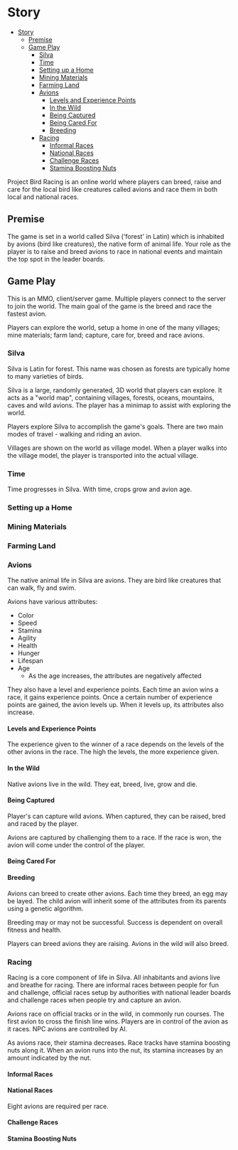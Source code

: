 # Story

- [Story](#story)
  - [Premise](#premise)
  - [Game Play](#game-play)
    - [Silva](#silva)
    - [Time](#time)
    - [Setting up a Home](#setting-up-a-home)
    - [Mining Materials](#mining-materials)
    - [Farming Land](#farming-land)
    - [Avions](#avions)
      - [Levels and Experience Points](#levels-and-experience-points)
      - [In the Wild](#in-the-wild)
      - [Being Captured](#being-captured)
      - [Being Cared For](#being-cared-for)
      - [Breeding](#breeding)
    - [Racing](#racing)
      - [Informal Races](#informal-races)
      - [National Races](#national-races)
      - [Challenge Races](#challenge-races)
      - [Stamina Boosting Nuts](#stamina-boosting-nuts)

Project Bird Racing is an online world where players can breed, raise and care for the local bird like creatures called avions and race them in both local and national races.

## Premise

The game is set in a world called Silva ('forest' in Latin) which is inhabited by avions (bird like creatures), the native form of animal life. Your role as the player is to raise and breed avions to race in national events and maintain the top spot in the leader boards.

## Game Play

This is an MMO, client/server game. Multiple players connect to the server to join the world. The main goal of the game is the breed and race the fastest avion.

Players can explore the world, setup a home in one of the many villages; mine materials; farm land; capture, care for, breed and race avions.

### Silva

Silva is Latin for forest. This name was chosen as forests are typically home to many varieties of birds.

Silva is a large, randomly generated, 3D world that players can explore. It acts as a "world map", containing villages, forests, oceans, mountains, caves and wild avions. The player has a minimap to assist with exploring the world.

Players explore Silva to accomplish the game's goals. There are two main modes of travel - walking and riding an avion.

Villages are shown on the world as village model. When a player walks into the village model, the player is transported into the actual village.

### Time

Time progresses in Silva. With time, crops grow and avion age.

### Setting up a Home

### Mining Materials

### Farming Land

### Avions

The native animal life in Silva are avions. They are bird like creatures that can walk, fly and swim.

Avions have various attributes:

- Color
- Speed
- Stamina
- Agility
- Health
- Hunger
- Lifespan
- Age
  - As the age increases, the attributes are negatively affected

They also have a level and experience points. Each time an avion wins a race, it gains experience points. Once a certain number of experience points are gained, the avion levels up. When it levels up, its attributes also increase.

#### Levels and Experience Points

The experience given to the winner of a race depends on the levels of the other avions in the race. The high the levels, the more experience given.

#### In the Wild

Native avions live in the wild. They eat, breed, live, grow and die.

#### Being Captured

Player's can capture wild avions. When captured, they can be raised, bred and raced by the player.

Avions are captured by challenging them to a race. If the race is won, the avion will come under the control of the player.

#### Being Cared For

#### Breeding

Avions can breed to create other avions. Each time they breed, an egg may be layed. The child avion will inherit some of the attributes from its parents using a genetic algorithm.

Breeding may or may not be successful. Success is dependent on overall fitness and health.

Players can breed avions they are raising. Avions in the wild will also breed.

### Racing

Racing is a core component of life in Silva. All inhabitants and avions live and breathe for racing. There are informal races between people for fun and challenge, official races setup by authorities with national leader boards and challenge races when people try and capture an avion.

Avions race on official tracks or in the wild, in commonly run courses. The first avion to cross the finish line wins. Players are in control of the avion as it races. NPC avions are controlled by AI.

As avions race, their stamina decreases. Race tracks have stamina boosting nuts along it. When an avion runs into the nut, its stamina increases by an amount indicated by the nut.

#### Informal Races

#### National Races

Eight avions are required per race.

#### Challenge Races

#### Stamina Boosting Nuts
